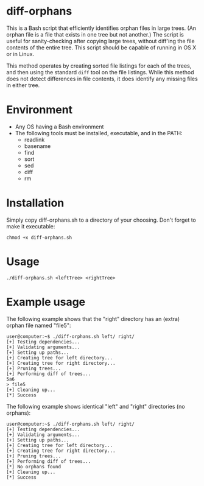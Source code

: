 diff-orphans
============

This is a Bash script that efficiently identifies orphan files in large trees.  (An orphan file is a file that exists in one tree but not another.)  The script is useful for sanity-checking after copying large trees, without diff'ing the file contents of the entire tree.  This script should be capable of running in OS X or in Linux.

This method operates by creating sorted file listings for each of the trees, and then using the standard ```diff``` tool on the file listings.  While this method does not detect differences in file contents, it does identify any missing files in either tree.


# Environment
* Any OS having a Bash environment
* The following tools must be installed, executable, and in the PATH:
    * readlink
    * basename
    * find
    * sort
    * sed
    * diff
    * rm


# Installation
Simply copy diff-orphans.sh to a directory of your choosing.  Don't forget to make it executable:

    chmod +x diff-orphans.sh


# Usage
```
./diff-orphans.sh <leftTree> <rightTree>
```

# Example usage
The following example shows that the "right" directory has an (extra) orphan file named "file5":
```
user@computer:~$ ./diff-orphans.sh left/ right/
[+] Testing dependencies...
[+] Validating arguments...
[+] Setting up paths...
[+] Creating tree for left directory...
[+] Creating tree for right directory...
[+] Pruning trees...
[+] Performing diff of trees...
5a6
> file5
[+] Cleaning up...
[*] Success
```

The following example shows identical "left" and "right" directories (no orphans):
```
user@computer:~$ ./diff-orphans.sh left/ right/
[+] Testing dependencies...
[+] Validating arguments...
[+] Setting up paths...
[+] Creating tree for left directory...
[+] Creating tree for right directory...
[+] Pruning trees...
[+] Performing diff of trees...
[*] No orphans found
[+] Cleaning up...
[*] Success
```


